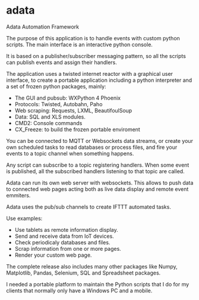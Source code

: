 # adata
Adata Automation Framework


The purpose of this application is to handle events with custom python scripts. The main interface is an interactive python console. 

It is based on a publisher/subscriber messaging pattern, so all the scripts can publish events and assign their handlers. 

The application uses a twisted internet reactor with a graphical user interface, to create a portable application including a python interpreter and a set of frozen python packages, mainly:

 - The GUI and pubsub: WXPython 4 Phoenix 
 - Protocols: Twisted, Autobahn, Paho
 - Web scraping: Requests, LXML, BeautifoulSoup
 - Data: SQL and XLS modules.
 - CMD2: Console commands
 - CX_Freeze: to build the frozen portable enviroment


You can be connected to MQTT or Websockets data streams, or create your own scheduled tasks to read databases or process files, and fire your events to a topic channel when something happens.

Any script can subscribe to a topic registering handlers.
When some event is published, all the subscribed handlers listening to that topic are called.

Adata can run its own web server with websockets. This allows to push data to connected web pages acting both as live data display and remote event emmiters.

Adata uses the pub/sub channels to create IFTTT automated tasks. 

Use examples:
 - Use tablets as remote information display.
 - Send and receive data from IoT devices.
 - Check periodicaly databases and files.
 - Scrap information from one or more pages.
 - Render your custom web page.

The complete release also includes many other packages like Numpy, Matplotlib, Pandas, Selenium, SQL and Spreadsheet packages.

I needed a portable platform to maintain the Python scripts that I do for my clients that normally only have a Windows PC and a mobile.
